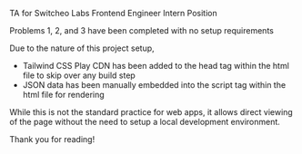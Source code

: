 TA for Switcheo Labs Frontend Engineer Intern Position

Problems 1, 2, and 3 have been completed with no setup requirements

Due to the nature of this project setup,
- Tailwind CSS Play CDN has been added to the head tag within the html file to skip over any build step
- JSON data has been manually embedded into the script tag within the html file for rendering

While this is not the standard practice for web apps, it allows direct viewing of the page without the
need to setup a local development environment.

Thank you for reading!
